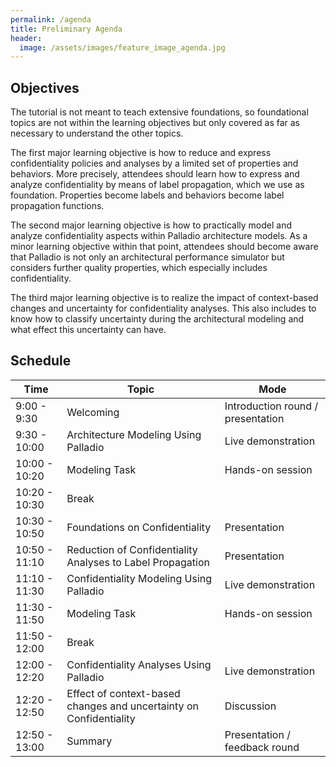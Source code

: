 ```yaml
---
permalink: /agenda
title: Preliminary Agenda
header:
  image: /assets/images/feature_image_agenda.jpg
---
```


## Objectives
The tutorial is not meant to teach extensive foundations, so foundational topics are not within the learning objectives but only covered as far as necessary to understand the other topics.

The first major learning objective is how to reduce and express confidentiality policies and analyses by a limited set of properties and behaviors.
More precisely, attendees should learn how to express and analyze confidentiality by means of label propagation, which we use as foundation.
Properties become labels and behaviors become label propagation functions.

The second major learning objective is how to practically model and analyze confidentiality aspects within Palladio architecture models.
As a minor learning objective within that point, attendees should become aware that Palladio is not only an architectural performance simulator but considers further quality properties, which especially includes confidentiality.

The third major learning objective is to realize the impact of context-based changes and uncertainty for confidentiality analyses. This also includes to know how to classify uncertainty during the architectural modeling and what effect this uncertainty can have.

## Schedule


| Time          | Topic                                                              | Mode                              |
|---------------|--------------------------------------------------------------------|-----------------------------------|
| 9:00 - 9:30   | Welcoming                                                          | Introduction round / presentation |
| 9:30 - 10:00  | Architecture Modeling Using Palladio                               | Live demonstration                |
| 10:00 - 10:20 | Modeling Task                                                      | Hands-on session                  |
| 10:20 - 10:30 | Break                                                              |                                   |
| 10:30 - 10:50 | Foundations on Confidentiality                                     | Presentation                      |
| 10:50 - 11:10 | Reduction of Confidentiality Analyses to Label Propagation         | Presentation                      |
| 11:10 - 11:30 | Confidentiality Modeling Using Palladio                            | Live demonstration                |
| 11:30 - 11:50 | Modeling Task                                                      | Hands-on session                  |
| 11:50 - 12:00 | Break                                                              |                                   |
| 12:00 - 12:20 | Confidentiality Analyses Using Palladio                            | Live demonstration                |
| 12:20 - 12:50 | Effect of context-based changes and uncertainty on Confidentiality | Discussion                        |
| 12:50 - 13:00 | Summary                                                            | Presentation / feedback round     |
